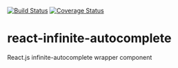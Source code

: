 [![Build Status](https://travis-ci.org/Attrash-Islam/react-infinite-autocomplete.svg?branch=master)](https://travis-ci.org/Attrash-Islam/react-infinite-autocomplete)   [![Coverage Status](https://coveralls.io/repos/github/Attrash-Islam/react-infinite-autocomplete/badge.svg)](https://coveralls.io/github/Attrash-Islam/react-infinite-autocomplete)

# react-infinite-autocomplete
React.js infinite-autocomplete wrapper component
